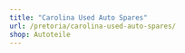 ```yaml
---
title: "Carolina Used Auto Spares"
url: /pretoria/carolina-used-auto-spares/
shop: Autoteile
---
```

